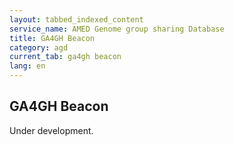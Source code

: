 ```yaml
---
layout: tabbed_indexed_content
service_name: AMED Genome group sharing Database
title: GA4GH Beacon
category: agd
current_tab: ga4gh beacon
lang: en
---
```


## GA4GH Beacon

Under development.
